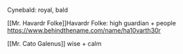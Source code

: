 Cynebald: royal, bald

[[Mr. Havardr Folke]]Havardr Folke: high guardian + people https://www.behindthename.com/name/ha10varth30r 

[[Mr. Cato Galenus]] wise + calm